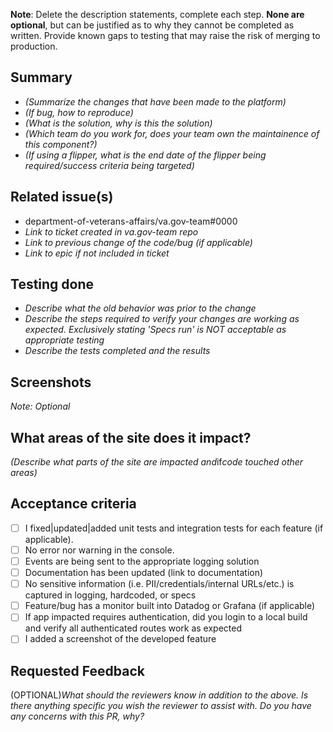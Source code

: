 **Note**: Delete the description statements, complete each step. **None are optional**, but can be justified as to why they cannot be completed as written. Provide known gaps to testing that may raise the risk of merging to production.


## Summary

- *(Summarize the changes that have been made to the platform)*
- *(If bug, how to reproduce)*
- *(What is the solution, why is this the solution)*
- *(Which team do you work for, does your team own the maintainence of this component?)*
- *(If using a flipper, what is the end date of the flipper being required/success criteria being targeted)*

## Related issue(s)
- department-of-veterans-affairs/va.gov-team#0000
- *Link to ticket created in va.gov-team repo*
- *Link to previous change of the code/bug (if applicable)*
- *Link to epic if not included in ticket*


## Testing done

- *Describe what the old behavior was prior to the change*
- *Describe the steps required to verify your changes are working as expected. Exclusively stating 'Specs run' is NOT acceptable as appropriate testing*
- *Describe the tests completed and the results*

## Screenshots
_Note: Optional_


## What areas of the site does it impact?
*(Describe what parts of the site are impacted and*if*code touched other areas)*

## Acceptance criteria

- [ ]  I fixed|updated|added unit tests and integration tests for each feature (if applicable).
- [ ]  No error nor warning in the console.
- [ ]  Events are being sent to the appropriate logging solution
- [ ]  Documentation has been updated (link to documentation)
- [ ]  No sensitive information (i.e. PII/credentials/internal URLs/etc.) is captured in logging, hardcoded, or specs
- [ ]  Feature/bug has a monitor built into Datadog or Grafana (if applicable)
- [ ]  If app impacted requires authentication, did you login to a local build and verify all authenticated routes work as expected
- [ ]  I added a screenshot of the developed feature

## Requested Feedback

(OPTIONAL)_What should the reviewers know in addition to the above. Is there anything specific you wish the reviewer to assist with. Do you have any concerns with this PR, why?_
